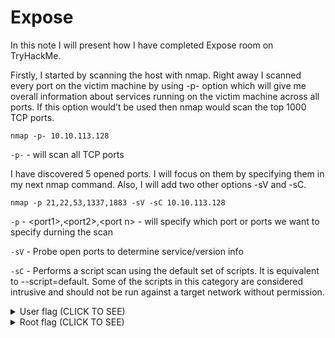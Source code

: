 # Expose

In this note I will present how I have completed Expose room on TryHackMe.

Firstly, I started by scanning the host with nmap. Right away I scanned every port on the victim machine by using -p- option which will give me overall information about services running on the victim machine across all ports. If this option would’t be used then nmap would scan the top 1000 TCP ports.
```
nmap -p- 10.10.113.128
```
`-p-` - will scan all TCP ports

I have discovered 5 opened ports. I will focus on them by specifying them in my next nmap command. Also, I will add two other options -sV and -sC.
```
nmap -p 21,22,53,1337,1883 -sV -sC 10.10.113.128
```

`-p` - \<port1\>,\<port2\>,\<port n\> - will specify which port or ports we want to specify durning the scan

`-sV` - Probe open ports to determine service/version info

`-sC` - Performs a script scan using the default set of scripts. It is equivalent to --script=default. Some of the scripts in this category are considered intrusive and should not be run against a target network without permission.



<details>
  <summary>User flag (CLICK TO SEE)</summary>
THM{USER_FLAG_1231_EXPOSE}
</details>



<details>
  <summary>Root flag (CLICK TO SEE)</summary>
THM{ROOT_EXPOSED_1001}
</details>
